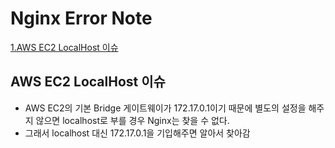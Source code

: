 # Nginx Error Note
[1.AWS EC2 LocalHost 이슈](#aws-ec2-localhost-이슈)

## AWS EC2 LocalHost 이슈
- AWS EC2의 기본 Bridge 게이트웨이가 172.17.0.1이기 때문에 별도의 설정을 해주지 않으면 localhost로 부를 경우 Nginx는 찾을 수 없다.
- 그래서 localhost 대신 172.17.0.1을 기입해주면 알아서 찾아감